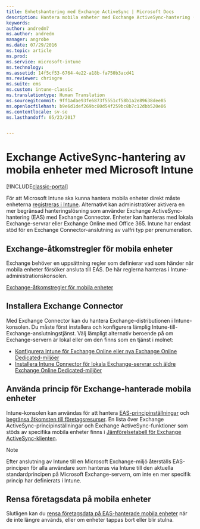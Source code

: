 ```yaml
---
title: Enhetshantering med Exchange ActiveSync | Microsoft Docs
description: Hantera mobila enheter med Exchange ActiveSync-hantering (EAS) med Exchange Connector
keywords: 
author: andredm7
ms.author: andredm
manager: angrobe
ms.date: 07/29/2016
ms.topic: article
ms.prod: 
ms.service: microsoft-intune
ms.technology: 
ms.assetid: 14f5cf53-6764-4e22-a18b-fa750b3acd41
ms.reviewer: chrisgre
ms.suite: ems
ms.custom: intune-classic
ms.translationtype: Human Translation
ms.sourcegitcommit: 9ff1adae93fe6873f5551cf58b1a2e89638dee85
ms.openlocfilehash: b9e6d1def269bc80d54f259bc8b7c12dbb520e06
ms.contentlocale: sv-se
ms.lasthandoff: 05/23/2017


---
```


# <a name="exchange-activesync-mobile-device-management-with-microsoft-intune"></a>Exchange ActiveSync-hantering av mobila enheter med Microsoft Intune

[!INCLUDE[classic-portal](../includes/classic-portal.md)]

För att Microsoft Intune ska kunna hantera mobila enheter direkt måste enheterna [registreras i Intune](prerequisites-for-enrollment.md). Alternativt kan administratörer aktivera en mer begränsad hanteringslösning som använder Exchange ActiveSync-hantering (EAS) med Exchange Connector. Enheter kan hanteras med lokala Exchange-servrar eller Exchange Online med Office 365. Intune har endast stöd för en Exchange Connector-anslutning av valfri typ per prenumeration.

## <a name="exchange-access-rules-for-mobile-devices"></a>Exchange-åtkomstregler för mobila enheter ##

Exchange behöver en uppsättning regler som definierar vad som händer när mobila enheter försöker ansluta till EAS. De här reglerna hanteras i Intune-administrationskonsolen.

[Exchange-åtkomstregler för mobila enheter](exchange-access-rules-for-mobile-devices.md)

## <a name="install-the-exchange-connector"></a>Installera Exchange Connector
Med Exchange Connector kan du hantera Exchange-distributionen i Intune-konsolen. Du måste först installera och konfigurera lämplig Intune-till-Exchange-anslutningstjänst. Välj lämpligt alternativ beroende på om Exchange-servern är lokal eller om den finns som en tjänst i molnet:

-   [Konfigurera Intune för Exchange Online eller nya Exchange Online Dedicated-miljöer](intune-service-to-service-exchange-connector.md)
-   [Installera Intune Connector för lokala Exchange-servrar och äldre Exchange Online Dedicated-miljöer](intune-on-premises-exchange-connector.md)


## <a name="apply-policy-for-exchange-managed-mobile-devices"></a>Använda princip för Exchange-hanterade mobila enheter
Intune-konsolen kan användas för att hantera [EAS-principinställningar](exchange-activesync-policy-settings-in-microsoft-intune.md) och [begränsa åtkomsten till företagsresurser](restrict-access-to-email-and-o365-services-with-microsoft-intune.md). En lista över Exchange ActiveSync-principinställningar och Exchange ActiveSync-funktioner som stöds av specifika mobila enheter finns i [Jämförelsetabell för Exchange ActiveSync-klienten](http://go.microsoft.com/fwlink/?LinkId=247270).

> [!NOTE]
> Efter anslutning av Intune till en Microsoft Exchange-miljö återställs EAS-principen för alla användare som hanteras via Intune till den aktuella standardprincipen på Microsoft Exchange-servern, om inte en mer specifik princip har definierats i Intune.

## <a name="wipe-company-data-from-mobile-devices"></a>Rensa företagsdata på mobila enheter
Slutligen kan du [rensa företagsdata på EAS-hanterade mobila enheter](wipe-for-exchange-managed-mobile-devices.md) när de inte längre används, eller om enheter tappas bort eller blir stulna.

